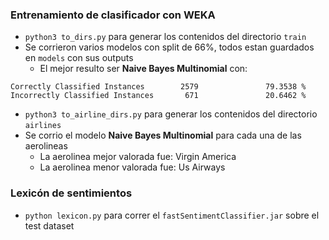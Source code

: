 ### Entrenamiento de clasificador con WEKA

* `python3 to_dirs.py` para generar los contenidos del directorio `train`
* Se corrieron varios modelos con split de 66%, todos estan guardados en `models` con sus outputs
  - El mejor resulto ser **Naive Bayes Multinomial** con:
```
Correctly Classified Instances        2579               79.3538 %
Incorrectly Classified Instances       671               20.6462 %
```
* `python3 to_airline_dirs.py` para generar los contenidos del directorio `airlines`
* Se corrio el modelo **Naive Bayes Multinomial** para cada una de las aerolineas
  - La aerolinea mejor valorada fue: Virgin America
  - La aerolinea menor valorada fue: Us Airways

### Lexicón de sentimientos
* `python lexicon.py` para correr el `fastSentimentClassifier.jar` sobre el test dataset

